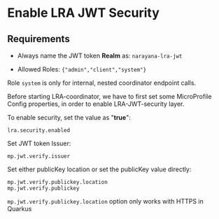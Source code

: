 Enable LRA JWT Security
=======================


Requirements
------------

* Always name the JWT token **Realm** as: `narayana-lra-jwt`

* Allowed Roles: `{"admin","client","system"}`

Role `system` is only for internal, nested coordinator endpoint calls. 

Before starting LRA-coordinator, we have to first set some MicroProfile Config properties, in order to enable LRA-JWT-security layer.


To enable security, set the value as "**true**":

	lra.security.enabled
	
Set JWT token Issuer:

	mp.jwt.verify.issuer

Set either publicKey location or set the publicKey value directly:
    
	mp.jwt.verify.publickey.location
	mp.jwt.verify.publickey
	
`mp.jwt.verify.publickey.location` option only works with HTTPS in Quarkus
